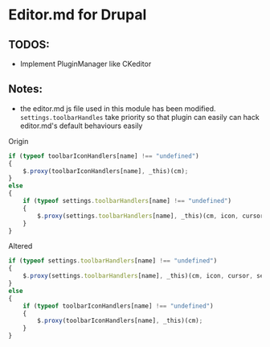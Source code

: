 # Editor.md for Drupal


## TODOS:

- Implement PluginManager like CKeditor

## Notes:

- the editor.md js file used in this module has been modified. `settings.toolbarHandles` take priority so that plugin can easily can hack editor.md's default behaviours easily
 
 Origin
 
 ```javascript
 if (typeof toolbarIconHandlers[name] !== "undefined") 
 {
     $.proxy(toolbarIconHandlers[name], _this)(cm);
 }
 else 
 {
     if (typeof settings.toolbarHandlers[name] !== "undefined") 
     {
         $.proxy(settings.toolbarHandlers[name], _this)(cm, icon, cursor, selection);
     }
 }
 ```
 
 Altered
 
 ```javascript
 if (typeof settings.toolbarHandlers[name] !== "undefined")
 {
     $.proxy(settings.toolbarHandlers[name], _this)(cm, icon, cursor, selection);
 }
 else 
 {
     if (typeof toolbarIconHandlers[name] !== "undefined")
     {
         $.proxy(toolbarIconHandlers[name], _this)(cm);
     }
 }
 ```